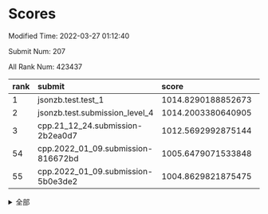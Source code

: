 # Scores

Modified Time: 2022-03-27 01:12:40

Submit Num: 207

All Rank Num: 423437

| rank |               submit               |       score        |       sigma        | pk_num |
| :--- | :--------------------------------- | :----------------- | :----------------- | :----- |
| 1    | jsonzb.test.test_1                 | 1014.8290188852673 | 0.8427777407781488 | 8180   |
| 2    | jsonzb.test.submission_level_4     | 1014.2003380640905 | 0.8036409372594573 | 8181   |
| 3    | cpp.21_12_24.submission-2b2ea0d7   | 1012.5692992875144 | 0.8146510597123151 | 8186   |
| 54   | cpp.2022_01_09.submission-816672bd | 1005.6479071533848 | 0.7226518546027052 | 8183   |
| 55   | cpp.2022_01_09.submission-5b0e3de2 | 1004.8629821875475 | 0.7227204265058077 | 8181   |


<details>
<summary>全部</summary>

| rank |                 submit                 |       score        |       sigma        | pk_num |
| :--- | :------------------------------------- | :----------------- | :----------------- | :----- |
| 1    | jsonzb.test.test_1                     | 1014.8290188852673 | 0.8427777407781488 | 8180   |
| 2    | jsonzb.test.submission_level_4         | 1014.2003380640905 | 0.8036409372594573 | 8181   |
| 3    | cpp.21_12_24.submission-2b2ea0d7       | 1012.5692992875144 | 0.8146510597123151 | 8186   |
| 4    | gobigger.level_3.submission_level_3_21 | 1011.6941930134836 | 0.7651359732738854 | 8187   |
| 5    | gobigger.level_3.submission_level_3_2  | 1011.6936472265558 | 0.7863778102242285 | 8176   |
| 6    | gobigger.level_3.submission_level_3_48 | 1011.661642477556  | 0.7975350370797931 | 8183   |
| 7    | gobigger.level_3.submission_level_3_39 | 1011.4585476508622 | 0.7610603741965817 | 8181   |
| 8    | gobigger.level_3.submission_level_3_30 | 1011.339300039799  | 0.7786459026366531 | 8177   |
| 9    | gobigger.level_3.submission_level_3_5  | 1011.2425213405452 | 0.7585305853885165 | 8184   |
| 10   | gobigger.level_3.submission_level_3_26 | 1011.1892885958052 | 0.7671647160117717 | 8182   |
| 11   | gobigger.level_3.submission_level_3_11 | 1011.1393329042393 | 0.78315310983455   | 8183   |
| 12   | gobigger.level_3.submission_level_3_31 | 1010.8942687943959 | 0.768011394818345  | 8182   |
| 13   | gobigger.level_3.submission_level_3_19 | 1010.8358598534077 | 0.7620664003087775 | 8180   |
| 14   | gobigger.level_3.submission_level_3_29 | 1010.7838213648931 | 0.7646378937264143 | 8182   |
| 15   | gobigger.level_3.submission_level_3_43 | 1010.6971074195665 | 0.762814835848383  | 8185   |
| 16   | gobigger.level_3.submission_level_3_38 | 1010.6586786114891 | 0.7740041646246545 | 8185   |
| 17   | gobigger.level_3.submission_level_3_6  | 1010.475195552223  | 0.7769016435913908 | 8186   |
| 18   | gobigger.level_3.submission_level_3_40 | 1010.3491325493928 | 0.7638210560168108 | 8184   |
| 19   | gobigger.level_3.submission_level_3_13 | 1010.2887757909263 | 0.7556623735492615 | 8183   |
| 20   | gobigger.level_3.submission_level_3_25 | 1010.2868491838586 | 0.7627186687650114 | 8185   |
| 21   | gobigger.level_3.submission_level_3_27 | 1010.2587895433    | 0.765084549739686  | 8184   |
| 22   | gobigger.level_3.submission_level_3_33 | 1010.2015750476835 | 0.7900914987483143 | 8184   |
| 23   | gobigger.level_3.submission_level_3_0  | 1010.1941104546796 | 0.7599810161475581 | 8181   |
| 24   | gobigger.level_3.submission_level_3_37 | 1010.1052344826448 | 0.7602567848988647 | 8183   |
| 25   | gobigger.level_3.submission_level_3_36 | 1010.0869300786085 | 0.7427496635945415 | 8186   |
| 26   | gobigger.level_3.submission_level_3_8  | 1010.0259379181651 | 0.7622913657493755 | 8185   |
| 27   | gobigger.level_3.submission_level_3_35 | 1009.9893875293828 | 0.7506821297083384 | 8181   |
| 28   | gobigger.level_3.submission_level_3_32 | 1009.9562904638597 | 0.762059649791366  | 8180   |
| 29   | gobigger.level_3.submission_level_3_42 | 1009.8795904498179 | 0.7889300143650392 | 8178   |
| 30   | gobigger.level_3.submission_level_3_15 | 1009.7715163889088 | 0.7627926778636533 | 8182   |
| 31   | gobigger.level_3.submission_level_3_49 | 1009.7464696723803 | 0.7704490919830412 | 8185   |
| 32   | gobigger.level_3.submission_level_3_1  | 1009.6808986841561 | 0.7619742615869485 | 8180   |
| 33   | gobigger.level_3.submission_level_3_45 | 1009.6373015841401 | 0.7422295022911964 | 8178   |
| 34   | gobigger.level_3.submission_level_3_4  | 1009.578428248987  | 0.7619291415028018 | 8181   |
| 35   | gobigger.level_3.submission_level_3_12 | 1009.5269167158854 | 0.7585607803157423 | 8183   |
| 36   | gobigger.level_3.submission_level_3_17 | 1009.5197124922378 | 0.7503294685241181 | 8179   |
| 37   | gobigger.level_3.submission_level_3_18 | 1009.4840495156453 | 0.7439325738384169 | 8181   |
| 38   | gobigger.level_3.submission_level_3_16 | 1009.4139661279602 | 0.7430916473614401 | 8183   |
| 39   | gobigger.level_3.submission_level_3_9  | 1009.3667451753219 | 0.7483181779629026 | 8181   |
| 40   | gobigger.level_3.submission_level_3_14 | 1009.3531045674455 | 0.762656958221261  | 8180   |
| 41   | gobigger.level_3.submission_level_3_10 | 1009.3150288811753 | 0.7503932593540722 | 8184   |
| 42   | gobigger.level_3.submission_level_3_3  | 1009.3030208568904 | 0.7421591361274669 | 8187   |
| 43   | gobigger.level_3.submission_level_3_20 | 1009.1733600035609 | 0.7555709952821962 | 8187   |
| 44   | gobigger.level_3.submission_level_3_22 | 1009.0164070695608 | 0.7805625664613649 | 8179   |
| 45   | gobigger.level_3.submission_level_3_44 | 1009.00684282074   | 0.752543703528701  | 8179   |
| 46   | gobigger.level_3.submission_level_3_24 | 1008.9845727837068 | 0.7593750365372528 | 8184   |
| 47   | gobigger.level_3.submission_level_3_47 | 1008.8988257980689 | 0.762197727526095  | 8182   |
| 48   | gobigger.level_3.submission_level_3_41 | 1008.8598421491666 | 0.7792402082909334 | 8183   |
| 49   | gobigger.level_3.submission_level_3_7  | 1008.6979520469191 | 0.7542177512849007 | 8187   |
| 50   | gobigger.level_3.submission_level_3_46 | 1008.5590435980073 | 0.742823477375247  | 8181   |
| 51   | gobigger.level_3.submission_level_3_23 | 1008.5216466386385 | 0.7305863928122316 | 8189   |
| 52   | gobigger.level_3.submission_level_3_34 | 1008.4545595753377 | 0.7304623098394811 | 8178   |
| 53   | gobigger.level_3.submission_level_3_28 | 1008.3090739704174 | 0.7303331323698004 | 8183   |
| 54   | cpp.2022_01_09.submission-816672bd     | 1005.6479071533848 | 0.7226518546027052 | 8183   |
| 55   | cpp.2022_01_09.submission-5b0e3de2     | 1004.8629821875475 | 0.7227204265058077 | 8181   |
| 56   | gobigger.level_1.submission_level_1_28 | 1004.654807972333  | 0.731093193135459  | 8184   |
| 57   | gobigger.level_1.submission_level_1_27 | 1004.5327408543843 | 0.7168492388360436 | 8181   |
| 58   | gobigger.level_1.submission_level_1_8  | 1004.5064038499759 | 0.7231263019712384 | 8181   |
| 59   | gobigger.level_1.submission_level_1_7  | 1004.4992447320394 | 0.7244810830469796 | 8185   |
| 60   | gobigger.level_1.submission_level_1_41 | 1004.4071828314262 | 0.7110766008475261 | 8183   |
| 61   | gobigger.level_1.submission_level_1_15 | 1004.2226758942371 | 0.7258630642562638 | 8183   |
| 62   | gobigger.level_1.submission_level_1_35 | 1004.2170076102905 | 0.7169857657112553 | 8186   |
| 63   | gobigger.level_1.submission_level_1_1  | 1004.1316595581964 | 0.7194058042692285 | 8179   |
| 64   | gobigger.level_1.submission_level_1_3  | 1004.1254788379241 | 0.7279770518784814 | 8185   |
| 65   | gobigger.level_1.submission_level_1_32 | 1004.0553950460835 | 0.7088100129068707 | 8186   |
| 66   | gobigger.level_1.submission_level_1_20 | 1004.0085990212192 | 0.7227816114808976 | 8184   |
| 67   | gobigger.level_1.submission_level_1_34 | 1003.9639384665683 | 0.7144632171426047 | 8182   |
| 68   | gobigger.level_1.submission_level_1_42 | 1003.9632909465591 | 0.7259892021812498 | 8183   |
| 69   | gobigger.level_1.submission_level_1_49 | 1003.7442974191339 | 0.7212506849350806 | 8182   |
| 70   | gobigger.level_1.submission_level_1_40 | 1003.7215329243114 | 0.7206166859599403 | 8183   |
| 71   | gobigger.level_1.submission_level_1_19 | 1003.5909806723699 | 0.7098550606119434 | 8181   |
| 72   | gobigger.level_1.submission_level_1_13 | 1003.5340017623079 | 0.7136865684240304 | 8184   |
| 73   | gobigger.level_1.submission_level_1_18 | 1003.4832262541821 | 0.7187776678162607 | 8179   |
| 74   | gobigger.level_1.submission_level_1_33 | 1003.4072046678509 | 0.7127792102156657 | 8179   |
| 75   | gobigger.level_1.submission_level_1_2  | 1003.3923705752934 | 0.7261095550287168 | 8186   |
| 76   | gobigger.level_1.submission_level_1_22 | 1003.3572173039715 | 0.7187575615958267 | 8180   |
| 77   | gobigger.level_1.submission_level_1_43 | 1003.3131436635906 | 0.7114876109895952 | 8181   |
| 78   | gobigger.level_1.submission_level_1_24 | 1003.2871606417601 | 0.7108733776931746 | 8187   |
| 79   | gobigger.level_1.submission_level_1_48 | 1003.2488740964372 | 0.7170607619018494 | 8183   |
| 80   | gobigger.level_1.submission_level_1_47 | 1003.2429373392883 | 0.7045232236234619 | 8186   |
| 81   | gobigger.level_1.submission_level_1_21 | 1003.2395986193219 | 0.7190380777023746 | 8185   |
| 82   | gobigger.level_1.submission_level_1_14 | 1003.2272631760779 | 0.7065360064417164 | 8178   |
| 83   | gobigger.level_1.submission_level_1_30 | 1003.1791437826472 | 0.7132551892836084 | 8184   |
| 84   | gobigger.level_1.submission_level_1_38 | 1003.1329174866852 | 0.7158132243877285 | 8184   |
| 85   | gobigger.level_1.submission_level_1_10 | 1003.1042981547253 | 0.7204357038774102 | 8182   |
| 86   | gobigger.level_1.submission_level_1_4  | 1003.0291595962566 | 0.7112863521696896 | 8183   |
| 87   | gobigger.level_1.submission_level_1_37 | 1002.8638915747293 | 0.716913720284023  | 8183   |
| 88   | gobigger.level_1.submission_level_1_5  | 1002.8045878748221 | 0.71741457872515   | 8180   |
| 89   | gobigger.level_1.submission_level_1_23 | 1002.7942954509062 | 0.713070004843628  | 8181   |
| 90   | gobigger.level_1.submission_level_1_26 | 1002.7932114309425 | 0.7106355137622649 | 8183   |
| 91   | gobigger.level_1.submission_level_1_29 | 1002.7877254444589 | 0.7073237804090093 | 8189   |
| 92   | gobigger.level_1.submission_level_1_25 | 1002.7542707262235 | 0.7159929321057193 | 8181   |
| 93   | gobigger.level_1.submission_level_1_31 | 1002.723331496665  | 0.7139058636019273 | 8182   |
| 94   | gobigger.level_1.submission_level_1_9  | 1002.6933517147085 | 0.7104329250625315 | 8184   |
| 95   | gobigger.level_1.submission_level_1_46 | 1002.5409962305041 | 0.7237837749480197 | 8180   |
| 96   | gobigger.level_1.submission_level_1_36 | 1002.475897149564  | 0.7230610769058338 | 8175   |
| 97   | gobigger.level_1.submission_level_1_0  | 1002.4503454129568 | 0.7069225694424685 | 8182   |
| 98   | gobigger.level_1.submission_level_1_17 | 1002.3965882645753 | 0.709991087129244  | 8181   |
| 99   | gobigger.level_1.submission_level_1_6  | 1002.2464572962168 | 0.7065769494243578 | 8181   |
| 100  | gobigger.level_1.submission_level_1_11 | 1002.195538792843  | 0.7072145999605817 | 8179   |
| 101  | gobigger.level_1.submission_level_1_12 | 1002.1503227406298 | 0.7140166708646631 | 8181   |
| 102  | gobigger.level_1.submission_level_1_39 | 1002.1457587448361 | 0.7114884470848282 | 8173   |
| 103  | gobigger.level_1.submission_level_1_45 | 1002.0918891531004 | 0.7206533227567055 | 8186   |
| 104  | gobigger.level_1.submission_level_1_44 | 1001.918835671784  | 0.7116772759989679 | 8180   |
| 105  | gobigger.level_1.submission_level_1_16 | 1000.9375376761623 | 0.7079142903743209 | 8184   |
| 106  | gobigger.random.submission_random_20   | 997.72759281212    | 0.710355446199071  | 8180   |
| 107  | gobigger.random.submission_random_28   | 997.4752498215162  | 0.7155541436680578 | 8183   |
| 108  | gobigger.random.submission_random_19   | 997.4339721386102  | 0.7011610034421797 | 8180   |
| 109  | gobigger.random.submission_random_2    | 997.2270629077756  | 0.7010555399606557 | 8183   |
| 110  | gobigger.random.submission_random_41   | 997.1369908709078  | 0.7118513482355964 | 8192   |
| 111  | gobigger.random.submission_random_11   | 997.107666607104   | 0.7157638438727539 | 8181   |
| 112  | gobigger.random.submission_random_29   | 997.0694163508065  | 0.7056988278344395 | 8185   |
| 113  | gobigger.random.submission_random_5    | 997.0473652197284  | 0.7004284303915015 | 8176   |
| 114  | gobigger.random.submission_random_27   | 996.9119814255668  | 0.7056660276362978 | 8181   |
| 115  | gobigger.random.submission_random_48   | 996.7086565115663  | 0.7040415698834689 | 8188   |
| 116  | gobigger.random.submission_random_42   | 996.6424316217563  | 0.7112446556320038 | 8184   |
| 117  | gobigger.random.submission_random_38   | 996.6023990565778  | 0.7183205120147627 | 8182   |
| 118  | gobigger.random.submission_random_10   | 996.4792207396137  | 0.7060109358264349 | 8175   |
| 119  | gobigger.random.submission_random_43   | 996.4230736750737  | 0.7321621705692741 | 8183   |
| 120  | gobigger.random.submission_random_35   | 996.4194408357166  | 0.7023032529892229 | 8185   |
| 121  | gobigger.random.submission_random_15   | 996.4138720266445  | 0.7152377283609467 | 8183   |
| 122  | gobigger.random.submission_random_36   | 996.3037777656385  | 0.6975584444184826 | 8183   |
| 123  | gobigger.random.submission_random_30   | 996.2902312355709  | 0.7097363088811504 | 8185   |
| 124  | gobigger.random.submission_random_13   | 996.2657337578199  | 0.7010565488043591 | 8183   |
| 125  | gobigger.random.submission_random_7    | 996.2349445041908  | 0.7160246572756525 | 8182   |
| 126  | gobigger.random.submission_random_16   | 996.2279693323813  | 0.7124372191307964 | 8181   |
| 127  | gobigger.random.submission_random_18   | 996.1842446373225  | 0.7145637054413175 | 8183   |
| 128  | gobigger.random.submission_random_4    | 996.1730689274148  | 0.6922188658362156 | 8187   |
| 129  | gobigger.random.submission_random_26   | 996.0013898760559  | 0.6980490524364446 | 8187   |
| 130  | gobigger.random.submission_random_24   | 995.9799364648945  | 0.7006979626743617 | 8178   |
| 131  | gobigger.random.submission_random_21   | 995.9742501633478  | 0.703199816900992  | 8181   |
| 132  | gobigger.random.submission_random_37   | 995.9713163424541  | 0.7105363859046678 | 8183   |
| 133  | gobigger.random.submission_random_47   | 995.9540942209776  | 0.7129634135760597 | 8180   |
| 134  | gobigger.random.submission_random_34   | 995.9504919571126  | 0.7074239377858513 | 8181   |
| 135  | gobigger.random.submission_random_45   | 995.9244423029361  | 0.7069676128572785 | 8183   |
| 136  | gobigger.random.submission_random_12   | 995.9184182918527  | 0.7012837037960897 | 8181   |
| 137  | gobigger.random.submission_random_17   | 995.8772453170322  | 0.7128176231018893 | 8183   |
| 138  | gobigger.random.submission_random_6    | 995.869014693169   | 0.7133310320266494 | 8182   |
| 139  | gobigger.random.submission_random_31   | 995.8410287416772  | 0.7160225076858473 | 8177   |
| 140  | gobigger.random.submission_random_40   | 995.8329285486514  | 0.7118960703317038 | 8181   |
| 141  | gobigger.random.submission_random_44   | 995.8210938195763  | 0.7052581988692792 | 8187   |
| 142  | gobigger.random.submission_random_14   | 995.6231235985447  | 0.7173347367997003 | 8184   |
| 143  | gobigger.random.submission_random_33   | 995.3692888477925  | 0.71839751706921   | 8184   |
| 144  | gobigger.random.submission_random_25   | 995.3057140948567  | 0.7338243468957129 | 8187   |
| 145  | gobigger.random.submission_random_39   | 995.2149787035098  | 0.705694424207876  | 8181   |
| 146  | gobigger.random.submission_random_3    | 995.1697219411755  | 0.7288361873915056 | 8181   |
| 147  | gobigger.random.submission_random_9    | 995.07885898508    | 0.7091747921028618 | 8183   |
| 148  | gobigger.random.submission_random_0    | 994.9847816308496  | 0.7129095027081817 | 8180   |
| 149  | gobigger.random.submission_random_32   | 994.9363009586345  | 0.7258646385391907 | 8181   |
| 150  | gobigger.random.submission_random_8    | 994.8048873877318  | 0.709145385567826  | 8183   |
| 151  | gobigger.random.submission_random_23   | 994.7993455319418  | 0.7075314707962772 | 8185   |
| 152  | gobigger.random.submission_random_49   | 994.7142975585623  | 0.7238471664071757 | 8182   |
| 153  | gobigger.random.submission_random_1    | 994.6181255572833  | 0.7072754084883967 | 8184   |
| 154  | gobigger.random.submission_random_46   | 994.601752458902   | 0.7059019263153524 | 8184   |
| 155  | gobigger.level_2.submission_level_2_22 | 994.1968013265066  | 0.7288776598179257 | 8182   |
| 156  | gobigger.level_2.submission_level_2_29 | 994.0935346875945  | 0.7391702355938927 | 8181   |
| 157  | gobigger.level_2.submission_level_2_43 | 994.0778841139014  | 0.7410460039822111 | 8181   |
| 158  | gobigger.random.submission_random_22   | 994.062289473875   | 0.7164936167869825 | 8183   |
| 159  | gobigger.level_2.submission_level_2_18 | 993.8071415056654  | 0.7414087380443952 | 8185   |
| 160  | gobigger.level_2.submission_level_2_1  | 993.6292411915548  | 0.734444199935565  | 8183   |
| 161  | gobigger.level_2.submission_level_2_38 | 993.6047906473214  | 0.732816693008713  | 8182   |
| 162  | gobigger.level_2.submission_level_2_41 | 993.4693628433859  | 0.7326941443474951 | 8179   |
| 163  | gobigger.level_2.submission_level_2_32 | 993.3418432666114  | 0.7517040331642585 | 8178   |
| 164  | gobigger.level_2.submission_level_2_17 | 993.272860036746   | 0.7515114219897332 | 8183   |
| 165  | gobigger.level_2.submission_level_2_15 | 993.1072654435576  | 0.7394917289750287 | 8183   |
| 166  | gobigger.level_2.submission_level_2_19 | 992.9433708246718  | 0.7539542847544232 | 8183   |
| 167  | gobigger.level_2.submission_level_2_12 | 992.9378538645879  | 0.7331806101138447 | 8182   |
| 168  | gobigger.level_2.submission_level_2_28 | 992.8634912675109  | 0.7293606563584389 | 8184   |
| 169  | gobigger.level_2.submission_level_2_47 | 992.8587995563151  | 0.7232683302212519 | 8183   |
| 170  | gobigger.level_2.submission_level_2_9  | 992.825445178744   | 0.737758691625635  | 8184   |
| 171  | gobigger.level_2.submission_level_2_27 | 992.8231253698727  | 0.7543700269880751 | 8180   |
| 172  | gobigger.level_2.submission_level_2_5  | 992.787830528502   | 0.7545055849511757 | 8187   |
| 173  | gobigger.level_2.submission_level_2_33 | 992.6597269297908  | 0.7555437365356248 | 8184   |
| 174  | gobigger.level_2.submission_level_2_20 | 992.4487234420234  | 0.74113202607308   | 8185   |
| 175  | gobigger.level_2.submission_level_2_30 | 992.3334465353973  | 0.7368970341122049 | 8186   |
| 176  | gobigger.level_2.submission_level_2_10 | 992.2129364717979  | 0.7322705831222246 | 8182   |
| 177  | gobigger.level_2.submission_level_2_3  | 992.1832017739691  | 0.7458156147018024 | 8178   |
| 178  | gobigger.level_2.submission_level_2_37 | 992.1311334946591  | 0.7472625502134894 | 8179   |
| 179  | gobigger.level_2.submission_level_2_11 | 992.070771832866   | 0.7693647960271929 | 8187   |
| 180  | gobigger.level_2.submission_level_2_4  | 992.0450197471511  | 0.7762067013213864 | 8179   |
| 181  | gobigger.level_2.submission_level_2_42 | 992.0111820923221  | 0.7396232180950673 | 8176   |
| 182  | gobigger.level_2.submission_level_2_45 | 991.9675370601012  | 0.7626293416907194 | 8181   |
| 183  | gobigger.level_2.submission_level_2_2  | 991.9658521263183  | 0.7544627205585729 | 8181   |
| 184  | gobigger.level_2.submission_level_2_26 | 991.9588207639167  | 0.7392606518595488 | 8186   |
| 185  | gobigger.level_2.submission_level_2_25 | 991.8555854177931  | 0.759283747288743  | 8183   |
| 186  | gobigger.level_2.submission_level_2_0  | 991.7122371360755  | 0.7440608296964737 | 8184   |
| 187  | gobigger.level_2.submission_level_2_8  | 991.6446310272172  | 0.7675807381870553 | 8180   |
| 188  | gobigger.level_2.submission_level_2_39 | 991.6197962289505  | 0.7433688135414585 | 8177   |
| 189  | gobigger.level_2.submission_level_2_40 | 991.6108180257262  | 0.7321305184909022 | 8183   |
| 190  | gobigger.level_2.submission_level_2_31 | 991.598530449718   | 0.7468656809876988 | 8181   |
| 191  | gobigger.level_2.submission_level_2_6  | 991.4811595682669  | 0.7382042573710432 | 8183   |
| 192  | gobigger.level_2.submission_level_2_24 | 991.4386440920945  | 0.7436600990501144 | 8188   |
| 193  | gobigger.level_2.submission_level_2_44 | 991.4015598844809  | 0.7445547074809432 | 8183   |
| 194  | gobigger.level_2.submission_level_2_14 | 991.3401640168371  | 0.7605774832151059 | 8179   |
| 195  | gobigger.level_2.submission_level_2_49 | 991.2973058009251  | 0.7482404789121055 | 8180   |
| 196  | gobigger.level_2.submission_level_2_13 | 991.2945967066249  | 0.7573494042807686 | 8181   |
| 197  | gobigger.level_2.submission_level_2_48 | 991.2945424288205  | 0.7278174203216657 | 8182   |
| 198  | gobigger.level_2.submission_level_2_36 | 991.2843539141106  | 0.736671506158786  | 8185   |
| 199  | gobigger.level_2.submission_level_2_23 | 991.157893754158   | 0.7531794670312796 | 8183   |
| 200  | gobigger.level_2.submission_level_2_16 | 991.1577233327644  | 0.7607422576251799 | 8187   |
| 201  | gobigger.level_2.submission_level_2_46 | 991.0693755909915  | 0.7566046847684945 | 8182   |
| 202  | gobigger.level_2.submission_level_2_35 | 991.0249613107441  | 0.7520675996263416 | 8180   |
| 203  | gobigger.level_2.submission_level_2_34 | 990.2536075953142  | 0.7761605575939234 | 8182   |
| 204  | gobigger.level_2.submission_level_2_7  | 990.0515204176211  | 0.7769925440598047 | 8181   |
| 205  | gobigger.level_2.submission_level_2_21 | 989.9108256954007  | 0.7945278408943887 | 8180   |
| 206  | gobigger.none.submission_none_0        | 977.7832865876917  | 1.284686849269054  | 8182   |
| 207  | gobigger.none.submission_none_1        | 976.9058961316844  | 1.4402974886972855 | 8182   |

</details>